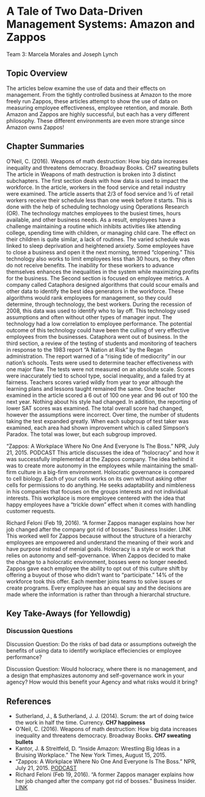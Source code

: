 # A Tale of Two Data-Driven Management Systems: Amazon and Zappos 

Team 3: Marcela Morales and Joseph Lynch


## Topic Overview
The articles below examine the use of data and their effects on management. From the tightly controlled business at Amazon to the more freely run Zappos, these articles attempt to show the use of data on measuring employee effectiveness, employee retention, and morale. Both Amazon and Zappos are highly successful, but each has a very different philosophy. These different environments are even more strange since Amazon owns Zappos!

## Chapter Summaries


O’Neil, C. (2016). Weapons of math destruction: How big data increases inequality and threatens democracy. Broadway Books. CH7 sweating bullets
The article in Weapons of math destruction is broken into 3 distinct subchapters. The first section deals with how data is used to impact the workforce. In the article, workers in the food service and retail industry were examined. The article asserts that 2/3 of food service and ½ of retail workers receive their schedule less than one week before it starts. This is done with the help of scheduling technology using Operations Research (OR). The technology matches employees to the busiest times, hours available, and other business needs. As a result, employees have a challenge maintaining a routine which inhibits activities like attending college, spending time with children, or managing child care. The effect on their children is quite similar, a lack of routines. The varied schedule was linked to sleep deprivation and heightened anxiety. Some employees have to close a business and open it the next morning, termed “clopening.” This technology also works to limit employees less than 30 hours, so they often do not receive benefits. The inability for these workers to advance themselves enhances the inequalities in the system while maximizing profits for the business. 
The Second section is focused on employee metrics. A company called Cataphora designed algorithms that could scour emails and other data to identify the best idea generators in the workforce. These algorithms would rank employees for management, so they could determine, through technology, the best workers. During the recession of 2008, this data was used to identify who to lay off. This technology used assumptions and often without other types of manager input. The technology had a low correlation to employee performance. The potential outcome of this technology could have been the culling of very effective employees from the businesses. Cataphora went out of business.
In the third section, a review of the testing of students and monitoring of teachers in response to the 1983 report “A Nation at Risk” by the Regan administration. The report warned of a “rising tide of mediocrity” in our nation’s schools. Tests were used to determine teacher effectiveness with one major flaw. The tests were not measured on an absolute scale. Scores were inaccurately tied to school type, social inequality, and a failed try at fairness. Teachers scores varied wildly from year to year although the learning plans and lessons taught remained the same. One teacher examined in the article scored a 6 out of 100 one year and 96 out of 100 the next year. Nothing about his style had changed. In addition, the reporting of lower SAT scores was examined. The total overall score had changed, however the assumptions were incorrect. Over time, the number of students taking the test expanded greatly. When each subgroup of test taker was examined, each area had shown improvement which is called Simpson’s Paradox. The total was lower, but each subgroup improved. 

“Zappos: A Workplace Where No One And Everyone Is The Boss.” NPR, July 21, 2015. PODCAST
This article discusses the idea of “holocracy” and how it was successfully implemented at the Zappos company. The idea behind it was to create more autonomy in the employees while maintaining the small-firm culture in a big-firm environment.  Holocratic governance is compared to cell biology. Each of your cells works on its own without asking other cells for permissions to do anything. He seeks adaptability and nimbleness in his companies that focuses on the groups interests and not individual interests. This workplace is more employee centered with the idea that happy employees have a “trickle down” effect when it comes with handling customer requests. 

Richard Feloni (Feb 19, 2016). “A former Zappos manager explains how her job changed after the company got rid of bosses.” Business Insider. LINK
This worked well for Zappos because without the structure of a hierarchy employees are empowered and understand the meaning of their work and have purpose instead of menial goals. Holocracy is a style or work that relies on autonomy and self-governance. When Zappos decided to make the change to a holocratic environment, bosses were no longer needed. Zappos gave each employee the ability to opt out of this culture shift by offering a buyout of those who didn’t want to “participate.” 14% of the workforce took this offer. Each member joins teams to solve issues or create programs. Every employee has an equal say and the decisions are made where the information is rather than through a hierarchal structure.  

## Key Take-Aways (for Yellowdig)



### Discussion Questions
Discussion Question: Do the risks of bad data or assumptions outweigh the benefits of using data to identify workplace effeciencies or employee performance?

Discussion Question: Would holocracy, where there is no management, and a design that emphasizes autonomy and self-governance work in your agency? How would this benefit your Agency and what risks would it bring?


## References

* Sutherland, J., & Sutherland, J. J. (2014). Scrum: the art of doing twice the work in half the time. Currency. **CH7 happiness**  
* O'Neil, C. (2016). Weapons of math destruction: How big data increases inequality and threatens democracy. Broadway Books. **CH7 sweating bullets**  
* Kantor, J. & Streitfeld, D. “Inside Amazon: Wrestling Big Ideas in a Bruising Workplace.” The New York Times, August 15, 2015.
* “Zappos: A Workplace Where No One And Everyone Is The Boss.” NPR, July 21, 2015. [ PODCAST ](https://www.npr.org/2015/07/21/421148128/zappos-a-workplace-where-no-one-and-everyone-is-the-boss)  
* Richard Feloni (Feb 19, 2016). “A former Zappos manager explains how her job changed after the company got rid of bosses.” Business Insider. [ LINK ](https://www.businessinsider.com/zappos-explains-how-her-job-radically-changed-after-switch-to-holacracy-2016-2)

